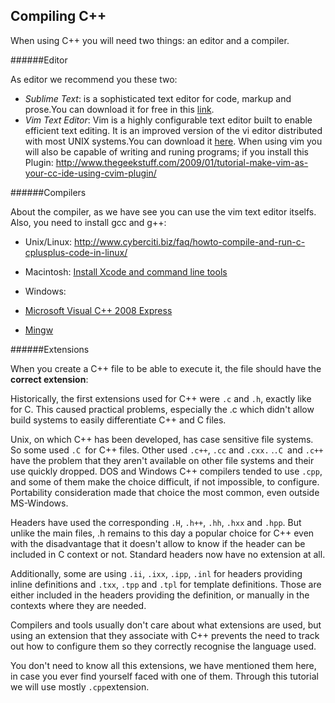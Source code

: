 ## Compiling  C++

When using C++ you will need two things: an editor and a compiler.

######Editor

As editor we recommend you these two:
- *Sublime Text*:  is a sophisticated text editor for code, markup and prose.You can download it for free in this [link](http://www.sublimetext.com/).
- *Vim Text Editor*: Vim is a highly configurable text editor built to enable efficient text editing. It is an improved version of the vi editor distributed with most UNIX systems.You can download it [here](http://www.vim.org/index.php). When using vim you will also be capable of writing and runing programs; if you install this Plugin: http://www.thegeekstuff.com/2009/01/tutorial-make-vim-as-your-cc-ide-using-cvim-plugin/

######Compilers

About the compiler, as we have see you can use the vim text editor itselfs.
Also, you need to install gcc and g++:

- Unix/Linux: http://www.cyberciti.biz/faq/howto-compile-and-run-c-cplusplus-code-in-linux/


- Macintosh: [Install Xcode and command line tools](https://developer.apple.com/downloads/index.action?name=for%20Xcode%20-)

- Windows:
 + [Microsoft Visual C++ 2008 Express]( http://www.microsoft.com/express/vc/)

 + [Mingw](http://www.mingw.org/wiki/HOWTO_Install_the_MinGW_GCC_Compiler_Suite)

######Extensions

When you create a C++ file to be able to execute it, the file should have the **correct extension**:

Historically, the first extensions used for C++ were `.c` and `.h`, exactly like for C. This caused practical problems, especially the .c which didn't allow build systems to easily differentiate C++ and C files.

Unix, on which C++ has been developed, has case sensitive file systems. So some used `.C `for C++ files. Other used `.c++`, `.cc` and `.cxx.`  .`.C `and `.c++` have the problem that they aren't available on other file systems and their use quickly dropped. DOS and Windows C++ compilers tended to use `.cpp`, and some of them make the choice difficult, if not impossible, to configure. Portability consideration made that choice the most common, even outside MS-Windows.

Headers have used the corresponding `.H`, `.h++`, `.hh`, `.hxx` and `.hpp`. But unlike the main files, .h remains to this day a popular choice for C++ even with the disadvantage that it doesn't allow to know if the header can be included in C context or not. Standard headers now have no extension at all.

Additionally, some are using `.ii`, `.ixx`, `.ipp`, `.inl` for headers providing inline definitions and `.txx`, `.tpp` and `.tpl` for template definitions. Those are either included in the headers providing the definition, or manually in the contexts where they are needed.

Compilers and tools usually don't care about what extensions are used, but using an extension that they associate with C++ prevents the need to track out how to configure them so they correctly recognise the language used.

You don't need to know all this extensions, we have mentioned them here, in case you ever find yourself faced with one of them. Through this tutorial we will use mostly `.cpp`extension.
